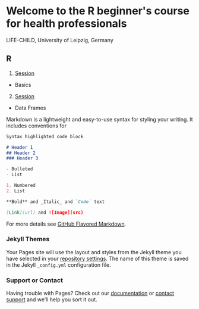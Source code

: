 # Welcome to the R beginner's course for health professionals
LIFE-CHILD, University of Leipzig, Germany

## R

1. [Session](https://github.com/TPeschel/R-Course/blob/master/sessions/session4/slides/html/talk.html)
  - Basics
2. [Session](https://github.com/TPeschel/tpeschel.github.io/sessions/session4/slides/html/talk.html)
  - Data Frames


Markdown is a lightweight and easy-to-use syntax for styling your writing. It includes conventions for

```markdown
Syntax highlighted code block

# Header 1
## Header 2
### Header 3

- Bulleted
- List

1. Numbered
2. List

**Bold** and _Italic_ and `Code` text

[Link](url) and ![Image](src)
```

For more details see [GitHub Flavored Markdown](https://guides.github.com/features/mastering-markdown/).

### Jekyll Themes

Your Pages site will use the layout and styles from the Jekyll theme you have selected in your [repository settings](https://github.com/TPeschel/R-Course/settings). The name of this theme is saved in the Jekyll `_config.yml` configuration file.

### Support or Contact

Having trouble with Pages? Check out our [documentation](https://help.github.com/categories/github-pages-basics/) or [contact support](https://github.com/contact) and we’ll help you sort it out.
